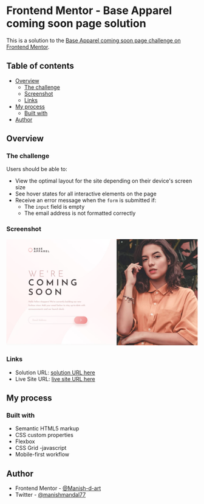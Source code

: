 # Frontend Mentor - Base Apparel coming soon page solution

This is a solution to the [Base Apparel coming soon page challenge on Frontend Mentor](https://www.frontendmentor.io/challenges/base-apparel-coming-soon-page-5d46b47f8db8a7063f9331a0).  

## Table of contents

- [Overview](#overview)
  - [The challenge](#the-challenge)
  - [Screenshot](#screenshot)
  - [Links](#links)
- [My process](#my-process)
  - [Built with](#built-with)
- [Author](#author)


## Overview

### The challenge

Users should be able to:

- View the optimal layout for the site depending on their device's screen size
- See hover states for all interactive elements on the page
- Receive an error message when the `form` is submitted if:
  - The `input` field is empty
  - The email address is not formatted correctly

### Screenshot

![](./assets/design/desktop-design.jpg)


### Links

- Solution URL: [ solution URL here](https://github.com/Manish-d-art/base-apparel-coming-soon.git)
- Live Site URL: [ live site URL here](https://base-apparel-coming-soon-d-art.netlify.app)

## My process

### Built with

- Semantic HTML5 markup
- CSS custom properties
- Flexbox
- CSS Grid
-javascript
- Mobile-first workflow


## Author

- Frontend Mentor - [@Manish-d-art](https://www.frontendmentor.io/profile/Manish-d-art)
- Twitter - [@manishmandal77](https://www.twitter.com/manishmandal77)


